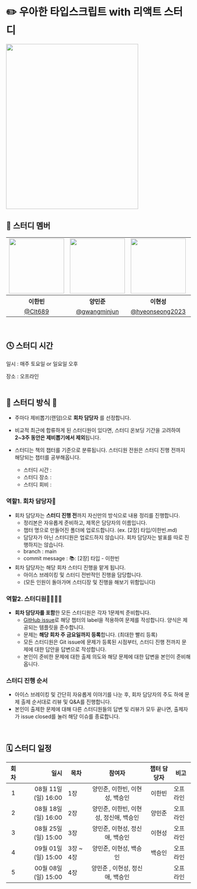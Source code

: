 # ✏️ 우아한 타입스크립트 with 리액트 스터디 

<img src="https://contents.kyobobook.co.kr/sih/fit-in/458x0/pdt/9791169211567.jpg" width="360" height="450">

<br> 

## 👶 스터디 멤버
<table>
<tbody>

<tr>
<td align="center"><img src="https://github.com/Clt689/ModernJS_Deepdive/assets/115773895/cb61a4ec-4823-42c0-a311-37d8e9dfce6f" width="150" /></td>
<td align="center"><img src="https://github.com/Clt689/ModernJS_Deepdive/assets/115773895/283a3aa0-9107-4e49-935b-ae1c06ba4e5e" width="150" /></td>
<td align="center"><img src="https://github.com/Clt689/ModernJS_Deepdive/assets/122369935/67a159cc-ce9b-4a1a-b2b7-9e56a886b096" width="150" /></td>
<td align="center"><img src="https://github.com/Clt689/ModernJS_Deepdive/assets/115773895/1f9ea4e9-61dd-4d17-b339-4a2e0dc75f70" width="150" /></td>
<td align="center"><img src="https://avatars.githubusercontent.com/u/70461991?v=4" width="150" /></td>  
</tr>
<tr>
<th align="center">이한빈</th>
<th align="center">양민준</th>
<th align="center">이현성</th>
<th align="center">정신애</th>
<th align="center">백승인</th>
</tr>
<tr>
<td align="center" width="170"><a href="https://github.com/Clt689">@Clt689</a></td>
<td align="center" width="170"><a href="https://github.com/gwangminjun">@gwangminjun</a></td>
<td align="center" width="170"><a href="https://github.com/hyeonseong2023">@hyeonseong2023</a></td>
<td align="center" width="170"><a href="https://github.com/fe-Jay">@Jay</a></td>
<td align="center" width="170"><a href="https://github.com/BaekWeb">@BaekWeb</a></td>
</tr>
</tbody>
</table>
<br>

## 🕓 스터디 시간

일시 : 매주 토요일 or 일요일 오후

장소 : 오프라인
<br>
<br>

## 📣 스터디 방식 📣

<div align="left">
  
- 주마다 제비뽑기(랜덤)으로 **회차 담당자** 를 선정합니다.
- 비교적 최근에 합류하게 된 스터디원이 있다면, 스터디 온보딩 기간을 고려하여 **2~3주 동안은 제비뽑기에서 제외**됩니다.
- 스터디는 책의 챕터를 기준으로 분류됩니다. 스터디원 전원은 스터디 진행 전까지 해당되는 챕터를 공부해옵니다.

  - 스터디 시간 :
  - 스터디 장소 :
  - 스터디 회비 :
    


### 역할1. 회차 담당자🌟
- 회차 담당자는 **스터디 진행 전**까지 자신만의 방식으로 내용 정리를 진행합니다.
  - 정리본은 자유롭게 준비하고, 제목은 담당자의 이름입니다.
  - 챕터 명으로 만들어진 폴더에 업로드합니다. (ex. [2장] 타입/이한빈.md)
  - 담당자가 아닌 스터디원은 업로드하지 않습니다. 회차 담당자는 발표를 따로 진행하지는 않습니다.
  - branch : main
  - commit message : 📚: [2장] 타입 - 이한빈
- 회차 담당자는 해당 회차 스터디 진행을 맡게 됩니다.
  - 아이스 브레이킹 및 스터디 전반적인 진행을 담당합니다.
  - (모든 인원이 돌아가며 스터디장 및 진행을 해보기 위함입니다)


### 역할2. 스터디원👨‍👩‍👧‍👦
- **회차 담당자를 포함**한 모든 스터디원은 각자 1문제씩 준비합니다.
  - [GitHub issue](https://github.com/Gwangju-Web-Study/WoowahanTS_Study/issues)로 해당 챕터의 label을 적용하여 문제를 작성합니다. 양식은 제공되는 템플릿을 준수합니다.
  - 문제는 **해당 회차 주 금요일까지 등록**합니다. (최대한 빨리 등록)
  - 모든 스터디원은 Git issue에 문제가 등록된 시점부터, 스터디 진행 전까지 문제에 대한 답안을 답변으로 작성합니다.
  - 본인이 준비한 문제에 대한 출제 의도와 해당 문제에 대한 답변을 본인이 준비해옵니다.


### 스터디 진행 순서
  - 아이스 브레이킹 및 간단히 자유롭게 이야기를 나눈 후, 회차 담당자의 주도 하에 문제 출제 순서대로 리뷰 및 Q&A를 진행합니다.
  - 본인이 출제한 문제에 대해 다른 스터디원들의 답변 및 리뷰가 모두 끝나면, 출제자가 issue closed를 눌러 해당 이슈를 종료합니다.

</div>
<br />

## 🗓 스터디 일정

| 회차 | 일시                | 목차                | 참여자               | 챕터 담당자           | 비고                       |
| :--: |------------------:|-------------------|:-----------------:|:-------------:|--------------------------|
| 1    | 08월 11일 (일) 16:00  | 1장 | 양민준, 이한빈, 이현성, 백승인 | 이한빈 | 오프라인 |
| 2    | 08월 18일 (일) 16:00  | 2장 | 양민준, 이한빈, 이현성, 정신애, 백승인 | 양민준 | 오프라인 |
| 3    | 08월 25일 (일) 15:00  | 3장 | 양민준, 이현성, 정신애, 백승인 | 이현성 | 오프라인 |
| 4    | 09월 01일 (일) 15:00  | 3장 ~ 4장 | 양민준, 이현성, 백승인  | 백승인 | 오프라인 |
| 5    | 00월 08일 (일) 15:00  | 4장 | 양민준 , 이현성, 정신애, 백승인  |  | 오프라인 |
